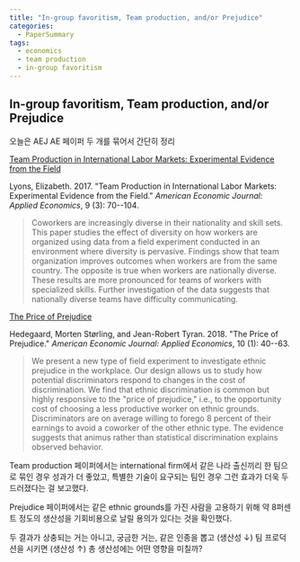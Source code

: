 ```yaml
---
title: "In-group favoritism, Team production, and/or Prejudice"
categories:
  - PaperSummary
tags:
  - economics
  - team production
  - in-group favoritism
---
```


## In-group favoritism, Team production, and/or Prejudice

오늘은 AEJ AE 페이퍼 두 개를 묶어서 간단히 정리

[Team Production in International Labor Markets: Experimental Evidence from the Field](https://www.aeaweb.org/articles?id=10.1257/app.20160179)

Lyons, Elizabeth. 2017. "Team Production in International Labor Markets: Experimental Evidence from the Field." _American Economic Journal: Applied Economics_, 9 (3): 70--104.

> Coworkers are increasingly diverse in their nationality and skill sets. This paper studies the effect of diversity on how workers are organized using data from a field experiment conducted in an environment where diversity is pervasive. Findings show that team organization improves outcomes when workers are from the same country. The opposite is true when workers are nationally diverse. These results are more pronounced for teams of workers with specialized skills. Further investigation of the data suggests that nationally diverse teams have difficulty communicating.

[The Price of Prejudice](https://www.aeaweb.org/articles?id=10.1257/app.20150241) 

Hedegaard, Morten Størling, and Jean-Robert Tyran. 2018. "The Price of Prejudice." _American Economic Journal: Applied Economics_, 10 (1): 40--63.

> We present a new type of field experiment to investigate ethnic prejudice in the workplace. Our design allows us to study how potential discriminators respond to changes in the cost of discrimination. We find that ethnic discrimination is common but highly responsive to the \"price of prejudice,\" i.e., to the opportunity cost of choosing a less productive worker on ethnic grounds. Discriminators are on average willing to forego 8 percent of their earnings to avoid a coworker of the other ethnic type. The evidence suggests that animus rather than statistical discrimination explains observed behavior.

Team production 페이퍼에서는 international firm에서 같은 나라 출신끼리 한 팀으로 묶인 경우 성과가 더 좋았고, 특별한 기술이 요구되는 팀인 경우 그런 효과가 더욱 두드러졌다는 걸 보고했다.

Prejudice 페이퍼에서는 같은 ethnic grounds를 가진 사람을 고용하기 위해 약 8퍼센트 정도의 생산성을 기회비용으로 날릴 용의가 있다는 것을 확인했다.

두 결과가 상충되는 거는 아니고, 궁금한 거는, 같은 인종을 뽑고 (생산성 &darr;) 팀 프로덕션을 시키면 (생산성 &uarr;) 총 생산성에는 어떤 영향을 미칠까?